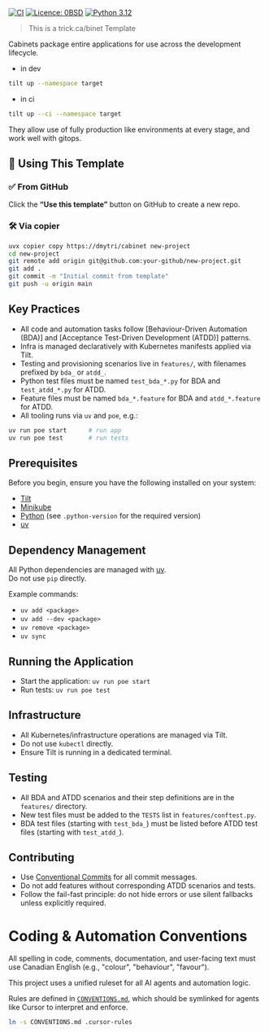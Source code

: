 [![CI](https://github.com/your-org/your-repo/actions/workflows/ci.yml/badge.svg)](https://github.com/your-org/your-repo/actions/workflows/ci.yml)
[![Licence: 0BSD](https://img.shields.io/badge/licence-0BSD-blue.svg)](./LICENSE.md)
[![Python 3.12](https://img.shields.io/badge/python-3.12-blue.svg)](.python-version)

> This is a trick.ca/binet Template

Cabinets package entire applications for use across the development lifecycle.

- in dev
```bash
tilt up --namespace target
```
- in ci
```bash
tilt up --ci --namespace target
```
They allow use of fully production like environments at every stage, and work well with gitops.


## 🧪 Using This Template

### ✅ From GitHub

Click the **“Use this template”** button on GitHub to create a new repo.

### 🛠️ Via copier

```bash
uvx copier copy https://dmytri/cabinet new-project
cd new-project
git remote add origin git@github.com:your-github/new-project.git
git add .
git commit -m "Initial commit from template"
git push -u origin main
```

## Key Practices

- All code and automation tasks follow [Behaviour-Driven Automation (BDA)] and [Acceptance Test-Driven Development (ATDD)] patterns.
- Infra is managed declaratively with Kubernetes manifests applied via Tilt.
- Testing and provisioning scenarios live in `features/`, with filenames prefixed by `bda_` or `atdd_`.
- Python test files must be named `test_bda_*.py` for BDA and `test_atdd_*.py` for ATDD.
- Feature files must be named `bda_*.feature` for BDA and `atdd_*.feature` for ATDD.
- All tooling runs via `uv` and `poe`, e.g.:

```bash
uv run poe start      # run app
uv run poe test       # run tests
```

## Prerequisites

Before you begin, ensure you have the following installed on your system:

- [Tilt](https://docs.tilt.dev/)
- [Minikube](https://minikube.sigs.k8s.io/docs/)
- [Python](https://www.python.org/) (see `.python-version` for the required version)
- [uv](https://docs.astral.sh/uv/)

## Dependency Management

All Python dependencies are managed with [uv](https://docs.astral.sh/uv/).  
Do not use `pip` directly.

Example commands:
- `uv add <package>`
- `uv add --dev <package>`
- `uv remove <package>`
- `uv sync`

## Running the Application

- Start the application: `uv run poe start`
- Run tests: `uv run poe test`

## Infrastructure

- All Kubernetes/infrastructure operations are managed via Tilt.
- Do not use `kubectl` directly.
- Ensure Tilt is running in a dedicated terminal.

## Testing

- All BDA and ATDD scenarios and their step definitions are in the `features/` directory.
- New test files must be added to the `TESTS` list in `features/conftest.py`.
- BDA test files (starting with `test_bda_`) must be listed before ATDD test files (starting with `test_atdd_`).

## Contributing

- Use [Conventional Commits](https://www.conventionalcommits.org/) for all commit messages.
- Do not add features without corresponding ATDD scenarios and tests.
- Follow the fail-fast principle: do not hide errors or use silent fallbacks unless explicitly required.

# Coding & Automation Conventions

All spelling in code, comments, documentation, and user-facing text must use Canadian English (e.g., "colour", "behaviour", "favour").

This project uses a unified ruleset for all AI agents and automation logic.

Rules are defined in [`CONVENTIONS.md`](./CONVENTIONS.md), which should be symlinked for agents like Cursor to interpret and enforce.

```bash
ln -s CONVENTIONS.md .cursor-rules
```

